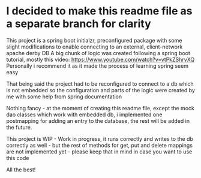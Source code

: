 # I decided to make this readme file as a separate branch for clarity

This project is a spring boot initialzr, preconfigured package with some slight modifications to enable connecting to an external, client-network apache derby DB
A big chunk of logic was created following a spring boot tutorial, mostly this video:
https://www.youtube.com/watch?v=vtPkZShrvXQ
Personally i recommend it as it made the process of learning spring seem easy

That being said the project had to be reconfigured to connect to a db which is not embedded so the configuration and parts of the logic were created by me with some help from spring documentation

Nothing fancy - at the moment of creating this readme file, except the mock dao classes which work with embedded db, i implemented one postmapping for adding an entry to the database, the rest will be added in the future. 

This project is WIP - Work in progress, it runs correctly and writes to the db correctly as well - but the rest of methods for get, put and delete mappings are not implemented yet - please keep that in mind in case you want to use this code

All the best! 
